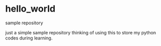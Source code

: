 # hello_world
sample repository

just a simple sample repository
thinking of using this to store my python codes during learning.
